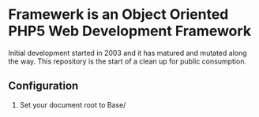 Framewerk is an Object Oriented PHP5 Web Development Framework
==============================================================

Initial development started in 2003 and it has matured and mutated along the way.  This repository is the start of a clean up for public consumption.

Configuration
-------------

1. Set your document root to Base/
